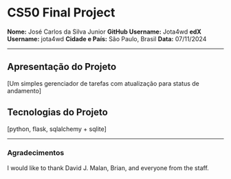 # CS50 Final Project

**Nome:** José Carlos da Silva Junior
**GitHub Username:** Jota4wd
**edX Username:** jota4wd
**Cidade e País:** São Paulo, Brasil
**Data:** 07/11/2024

---

## Apresentação do Projeto

[Um simples gerenciador de tarefas com atualização para status de andamento]

## Tecnologias do Projeto

[python, flask, sqlalchemy + sqlite]

---

### Agradecimentos

I would like to thank David J. Malan, Brian, and everyone from the staff.
